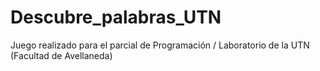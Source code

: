 # Descubre_palabras_UTN
Juego realizado para el parcial de Programación / Laboratorio de la UTN (Facultad de Avellaneda)

